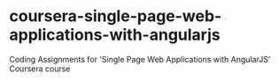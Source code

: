 # coursera-single-page-web-applications-with-angularjs
Coding Assignments for 'Single Page Web Applications with AngularJS' Coursera course
